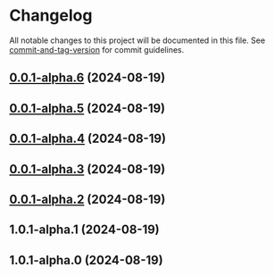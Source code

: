 # Changelog

All notable changes to this project will be documented in this file. See [commit-and-tag-version](https://github.com/absolute-version/commit-and-tag-version) for commit guidelines.

## [0.0.1-alpha.6](https://github.com/JetBrains/youtrack-apps/compare/v0.0.1-alpha.5...v0.0.1-alpha.6) (2024-08-19)

## [0.0.1-alpha.5](https://github.com/JetBrains/youtrack-apps/compare/v0.0.1-alpha.4...v0.0.1-alpha.5) (2024-08-19)

## [0.0.1-alpha.4](https://github.com/JetBrains/youtrack-apps/compare/v0.0.1-alpha.3...v0.0.1-alpha.4) (2024-08-19)

## [0.0.1-alpha.3](https://github.com/JetBrains/youtrack-apps/compare/v0.0.1-alpha.2...v0.0.1-alpha.3) (2024-08-19)

## [0.0.1-alpha.2](https://github.com/JetBrains/youtrack-apps/compare/v1.0.1-alpha.1...v0.0.1-alpha.2) (2024-08-19)

## 1.0.1-alpha.1 (2024-08-19)

## 1.0.1-alpha.0 (2024-08-19)
